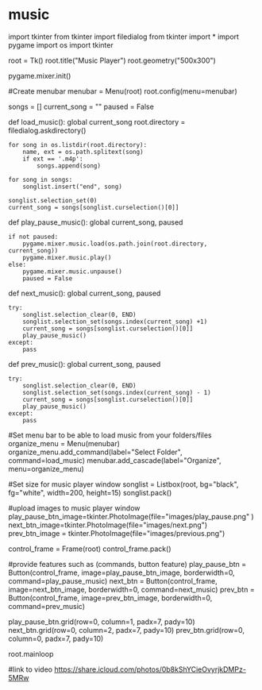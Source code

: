 # music

import tkinter
from tkinter import filedialog
from tkinter import *
import pygame
import os
import tkinter

root = Tk()
root.title("Music Player")
root.geometry("500x300")

pygame.mixer.init()

#Create menubar
menubar = Menu(root)
root.config(menu=menubar)

songs = []
current_song = ""
paused = False

def load_music():
    global current_song
    root.directory = filedialog.askdirectory()

    for song in os.listdir(root.directory):
        name, ext = os.path.splitext(song)
        if ext == '.m4p':
            songs.append(song)

    for song in songs:
        songlist.insert("end", song)

    songlist.selection_set(0)
    current_song = songs[songlist.curselection()[0]]

def play_pause_music():
    global current_song, paused

    if not paused:
        pygame.mixer.music.load(os.path.join(root.directory, current_song))
        pygame.mixer.music.play()
    else:
        pygame.mixer.music.unpause()
        paused = False

def next_music():
    global current_song, paused
    
    try:
        songlist.selection_clear(0, END)
        songlist.selection_set(songs.index(current_song) +1)
        current_song = songs[songlist.curselection()[0]]
        play_pause_music()
    except:
        pass
def prev_music():
    global current_song, paused

    try:
        songlist.selection_clear(0, END)
        songlist.selection_set(songs.index(current_song) - 1)
        current_song = songs[songlist.curselection()[0]]
        play_pause_music()
    except:
        pass

 #Set menu bar to be able to load music from your folders/files   
organize_menu = Menu(menubar)
organize_menu.add_command(label="Select Folder", command=load_music)
menubar.add_cascade(label="Organize", menu=organize_menu)

#Set size for music player window
songlist = Listbox(root, bg="black", fg="white", width=200, height=15)
songlist.pack()

#upload images to music player window
play_pause_btn_image=tkinter.PhotoImage(file="images/play_pause.png" )
next_btn_image=tkinter.PhotoImage(file="images/next.png")
prev_btn_image = tkinter.PhotoImage(file="images/previous.png")

control_frame = Frame(root)
control_frame.pack()

#provide features such as (commands, button feature)
play_pause_btn = Button(control_frame, image=play_pause_btn_image, borderwidth=0, command=play_pause_music)
next_btn = Button(control_frame, image=next_btn_image, borderwidth=0, command=next_music)
prev_btn = Button(control_frame, image=prev_btn_image, borderwidth=0, command=prev_music)

play_pause_btn.grid(row=0, column=1, padx=7, pady=10)
next_btn.grid(row=0, column=2, padx=7, pady=10)
prev_btn.grid(row=0, column=0, padx=7, pady=10)


root.mainloop

#link to video
https://share.icloud.com/photos/0b8kShYCieOvyrjkDMPz-5MRw


